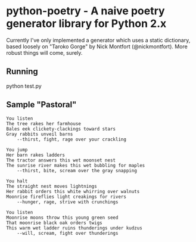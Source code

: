 # python-poetry - A naive poetry generator library for Python 2.x

Currently I've only implemented a generator which uses a static dictionary, based loosely on "Taroko Gorge" by
Nick Montfort (@nickmontfort). More robust things will come, surely.

## Running
python test.py

## Sample "Pastoral"

    You listen
    The tree rakes her farmhouse
    Bales eek clickety-clackings toward stars
    Gray rabbits unveil barns
        --thirst, fight, rage over your crackling

    You jump
    Her barn rakes ladders
    The tractor answers this wet moonset nest
    The sunrise river makes this wet bubbling for maples
        --thirst, bite, scream over the gray snapping

    You halt
    The straight nest moves lightnings
    Her rabbit orders this white whirring over walnuts
    Moonrise fireflies light creakings for rivers
        --hunger, rage, strive with crunchings

    You listen
    Moonrise moons throw this young green seed
    That moonrise black oak orders twigs
    This warm wet ladder ruins thunderings under kudzus
        --will, scream, fight over thunderings